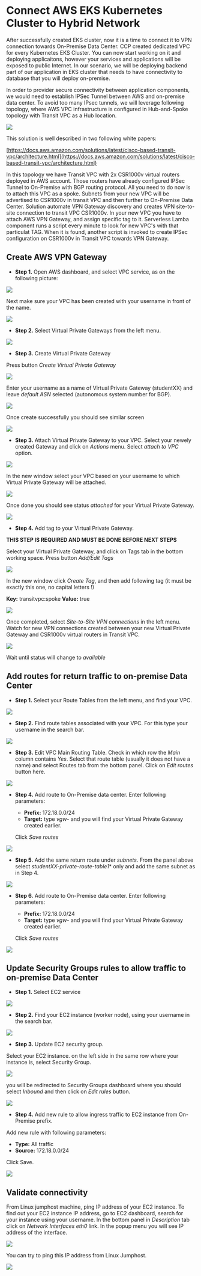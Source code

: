 # Connect AWS EKS Kubernetes Cluster to Hybrid Network

After successfully created EKS cluster, now it is a time to connect it to VPN connection towards On-Premise Data Center.
CCP created dedicated VPC for every Kubernetes EKS Cluster. You can now start working on it and deploying applicaitons, however your services and applications will be exposed to public Internet. In our scenario, we will be deploying backend part of our application in EKS cluster that needs to have connectivity to database that you will deploy on-premise.

In order to provider secure connectivity between application components, we would need to establish IPSec Tunnel between AWS and on-premise data center. To avoid too many IPsec tunnels, we will leverage following topology, where AWS VPC infrastructure is configured in Hub-and-Spoke topology with Transit VPC as a Hub location. 

<img src="https://raw.githubusercontent.com/pradeesi/HybridCloudApp/master/HybridCloudApp/Documentation/images/aws-transit-vpc-architecture.png">

This solution is well described in two following white papers:

[https://docs.aws.amazon.com/solutions/latest/cisco-based-transit-vpc/architecture.html](https://docs.aws.amazon.com/solutions/latest/cisco-based-transit-vpc/architecture.html)

In this topology we have Transit VPC with 2x CSR1000v virtual routers deployed in AWS account. Those routers have already configured IPSec Tunnel to On-Premise with BGP routing protocol. All you need to do now is to attach this VPC as a spoke. Subnets from your new VPC will be advertised to CSR1000v in transit VPC and then further to On-Premise Data Center.
Solution automate VPN Gateway discovery and creates VPN site-to-site connection to transit VPC CSR1000v. In your new VPC you have to attach AWS VPN Gateway, and assign specific tag to it. Serverless Lamba component runs a script every minute to look for new VPC's with that particulat TAG. When it is found, another script is invoked to create IPSec configuration on CSR1000v in Transit VPC towards VPN Gateway.

## Create AWS VPN Gateway 

- **Step 1.** Open AWS dashboard, and select VPC service, as on the following picture:

<img src="https://raw.githubusercontent.com/pradeesi/HybridCloudApp/master/HybridCloudApp/Documentation/images/aws-vpc-enter.png">

Next make sure your VPC has been created with your username in front of the name.

<img src="https://raw.githubusercontent.com/pradeesi/HybridCloudApp/master/HybridCloudApp/Documentation/images/aws-vpc-find.png">

- **Step 2.** Select Virtual Private Gateways from the left menu.

<img src="https://raw.githubusercontent.com/pradeesi/HybridCloudApp/master/HybridCloudApp/Documentation/images/aws-vpc-vgw-enter.png">

- **Step 3.** Create Virtual Private Gateway

Press button *Create Virtual Private Gateway*

<img src="https://raw.githubusercontent.com/pradeesi/HybridCloudApp/master/HybridCloudApp/Documentation/images/aws-vgw-create.png">

Enter your username as a name of Virtual Private Gateway (studentXX) and leave *default ASN* selected (autonomous system number for BGP).

<img src="https://raw.githubusercontent.com/pradeesi/HybridCloudApp/master/HybridCloudApp/Documentation/images/aws-vgw-creating.png">

Once create successfully you should see similar screen

<img src="https://raw.githubusercontent.com/pradeesi/HybridCloudApp/master/HybridCloudApp/Documentation/images/aws-vgw-created.png">

- **Step 3.** Attach Virtual Private Gateway to your VPC. Select your newely created Gateway and click on *Actions* menu. Select *attach to VPC* option.

<img src="https://raw.githubusercontent.com/pradeesi/HybridCloudApp/master/HybridCloudApp/Documentation/images/aws-vgw-attaching.png">

In the new window select your VPC based on your username to which Virtual Private Gateway will be attached.

<img src="https://raw.githubusercontent.com/pradeesi/HybridCloudApp/master/HybridCloudApp/Documentation/images/aws-vgw-attaching-to-vpc.png">

Once done you should see status *attached* for your Virtual Private Gateway.

<img src="https://raw.githubusercontent.com/pradeesi/HybridCloudApp/master/HybridCloudApp/Documentation/images/aws-vgw-attached.png">

- **Step 4.** Add tag to your Virtual Private Gateway. 

**THIS STEP IS REQUIRED AND MUST BE DONE BEFORE NEXT STEPS**

Select your Virtual Private Gateway, and click on Tags tab in the bottom working space. Press button *Add/Edit Tags*

<img src="https://raw.githubusercontent.com/pradeesi/HybridCloudApp/master/HybridCloudApp/Documentation/images/aws-vgw-enter-tag.png">

In the new window click *Create Tag*, and then add following tag (it must be exactly this one, no capital letters !)

  **Key:** transitvpc:spoke
  **Value:** true

<img src="https://raw.githubusercontent.com/pradeesi/HybridCloudApp/master/HybridCloudApp/Documentation/images/aws-vgw-add-tag.png">

Once completed, select *Site-to-Site VPN connections* in the left menu.
Watch for new VPN connections  created between your new Virtual Private Gateway and CSR1000v virtual routers in Transit VPC.

<img src="https://raw.githubusercontent.com/pradeesi/HybridCloudApp/master/HybridCloudApp/Documentation/images/aws-vpn-pending.png">

Wait until status will change to *available*

## Add routes for return traffic to on-premise Data Center

- **Step 1.** Select your Route Tables from the left menu, and find your VPC.

<img src="https://raw.githubusercontent.com/pradeesi/HybridCloudApp/master/HybridCloudApp/Documentation/images/aws-vpc-rt-find.png">

- **Step 2.** Find route tables associated with your VPC. For this type your username in the search bar.

<img src="https://raw.githubusercontent.com/pradeesi/HybridCloudApp/master/HybridCloudApp/Documentation/images/aws-vpc-rt-search.png">

- **Step 3.** Edit VPC Main Routing Table. Check in which row the *Main* column contains *Yes*. Select that route table (usually it does not have a name) and select Routes tab from the bottom panel. Click on *Edit routes* button here.

<img src="https://raw.githubusercontent.com/pradeesi/HybridCloudApp/master/HybridCloudApp/Documentation/images/aws-vpc-rt-edit-route.png">

- **Step 4.** Add route to On-Premise data center. Enter following parameters:

  - **Prefix:** 172.18.0.0/24
  - **Target:** type *vgw-* and you will find your Virtual Private Gateway created earlier.

  Click *Save routes*

<img src="https://raw.githubusercontent.com/pradeesi/HybridCloudApp/master/HybridCloudApp/Documentation/images/aws-vpc-subnet-add-route.png">

- **Step 5.** Add the same return route under *subnets*. From the panel above select *studentXX-private-route-table1** only and add the same subnet as in Step 4.

<img src="https://raw.githubusercontent.com/pradeesi/HybridCloudApp/master/HybridCloudApp/Documentation/images/aws-vpc-rt-subnet-edit.png">

- **Step 6.** Add route to On-Premise data center. Enter following parameters:

  - **Prefix:** 172.18.0.0/24
  - **Target:** type *vgw-* and you will find your Virtual Private Gateway created earlier.

  Click *Save routes*

<img src="https://raw.githubusercontent.com/pradeesi/HybridCloudApp/master/HybridCloudApp/Documentation/images/aws-vpc-subnet-add-route.png">

## Update Security Groups rules to allow traffic to on-premise Data Center

- **Step 1.** Select EC2 service

<img src="https://raw.githubusercontent.com/pradeesi/HybridCloudApp/master/HybridCloudApp/Documentation/images/aws-ec2-enter.png">

- **Step 2.** Find your EC2 instance (worker node), using your username in the search bar.

<img src="https://raw.githubusercontent.com/pradeesi/HybridCloudApp/master/HybridCloudApp/Documentation/images/aws-ec2-find.png">

- **Step 3.** Update EC2 security group.

Select your EC2 instance. on the left side in the same row where your instance is, select Security Group. 

<img src="https://raw.githubusercontent.com/pradeesi/HybridCloudApp/master/HybridCloudApp/Documentation/images/aws-ec2-find-sg.png">

you will be redirected to Security Groups dashboard where you should select *Inbound* and then click on *Edit rules* button.

<img src="https://raw.githubusercontent.com/pradeesi/HybridCloudApp/master/HybridCloudApp/Documentation/images/aws-sg-enter.png">

- **Step 4.** Add new rule to allow ingress traffic to EC2 instance from On-Premise prefix.

Add new rule with following parameters:

  - **Type:** All traffic
  - **Source:** 172.18.0.0/24

Click Save.

<img src="https://raw.githubusercontent.com/pradeesi/HybridCloudApp/master/HybridCloudApp/Documentation/images/aws-sg-add-rule-prefix.png">

## Validate connectivity

From Linux jumphost machine, ping IP address of your EC2 instance. 
To find out your EC2 instance IP address, go to EC2 dashboard, search for your instance using your username. In the bottom panel in *Description* tab click on *Network Interfaces eth0* link. In the popup menu you will see IP address of the interface. 

<img src="https://raw.githubusercontent.com/pradeesi/HybridCloudApp/master/HybridCloudApp/Documentation/images/aws-ec2-eth0-ip.png">

You can try to ping this IP address from Linux Jumphost. 

<img src="https://raw.githubusercontent.com/pradeesi/HybridCloudApp/master/HybridCloudApp/Documentation/images/linux-vpn-validation.png">